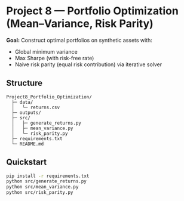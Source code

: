 # Project 8 — Portfolio Optimization (Mean–Variance, Risk Parity)

**Goal:** Construct optimal portfolios on synthetic assets with:
- Global minimum variance
- Max Sharpe (with risk-free rate)
- Naive risk parity (equal risk contribution) via iterative solver

## Structure
```
Project8_Portfolio_Optimization/
  ├─ data/
  │   └─ returns.csv
  ├─ outputs/
  ├─ src/
  │   ├─ generate_returns.py
  │   ├─ mean_variance.py
  │   └─ risk_parity.py
  ├─ requirements.txt
  └─ README.md
```

## Quickstart
```bash
pip install -r requirements.txt
python src/generate_returns.py
python src/mean_variance.py
python src/risk_parity.py
```
